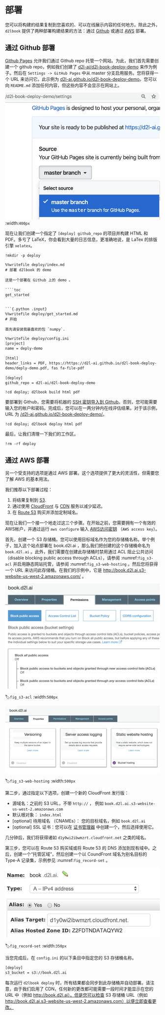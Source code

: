 # 部署

您可以将构建的结果复制到您喜欢的、可以在线展示内容的任何地方。除此之外，`d2lbook` 提供了两种部署构建结果的方法：通过 [Github](http://github.com/) 或通过 [AWS](https://aws.amazon.com/) 部署。

## 通过 Github 部署

[Github Pages](https://pages.github.com/) 允许我们通过 Github repo 托管一个网站。为此，我们首先需要创建一个 github repo，例如我们创建了 [d2l-ai/d2l-book-deploy-demo](https://github.com/d2l-ai/d2l-book-deploy-demo ) 来作为例子。然后在 `Settings -> GitHub Pages` 中从 master 分支启用服务。您将获得一个 URL 来访问它。此示例为 [d2l-ai.github.io/d2l-book-deploy-demo](https://d2l-ai.github.io/d2l-book-deploy-demo/)。您可以向 `README.md` 添加任何内容，但这些内容不会显示在网站上。

![Enable serving from master branch at Github](../img/github_pages.png)
:width:`400px`

现在让我们创建一个指定了 `[deploy] github_repo` 的项目并构建 HTML 和 PDF。多亏了 LaTeX，你会看到大量的日志信息，更准确地说，是 LaTex 的排版引擎 `xelatex`。

```{.python .input}
!mkdir -p deploy
```

```{.python .input}
%%writefile deploy/index.md
# 部署 d2lbook 的 demo

这是一个部署在 Github 上的 demo 。

````toc
get_started
````
```

```{.python .input}
%%writefile deploy/get_started.md
# 开始

首先请安装我最喜欢的包 `numpy`.
```

```{.python .input}
%%writefile deploy/config.ini
[project]
name = deply-demo

[html]
header_links = PDF, https://https://d2l-ai.github.io/d2l-book-deploy-demo/deply-demo.pdf, fas fa-file-pdf

[deploy]
github_repo = d2l-ai/d2l-book-deploy-demo
```

```{.python .input}
!cd deploy; d2lbook build html pdf
```

要部署到 Github，您需要将机器的 [SSH 密钥导入到 Github](https://github.com/settings/keys)。否则，您可能需要输入您的帐户和密码。完成后，您可以在一两分钟内在线评估结果。对于该示例，URL 为 [/d2l-ai.github.io/d2l-book-deploy-demo/](https://d2l-ai.github.io/d2l-book-deploy-demo/)。

```{.python .input}
!cd deploy; d2lbook deploy html pdf
```

最后，让我们清理一下我们的工作区。

```{.python .input}
!rm -rf deploy
```

## 通过 AWS 部署
 
另一个受支持的选项是通过 AWS 部署。这个选项提供了更大的灵活性，但需要您了解 AWS 的基本用法。

我们推荐以下部署过程：

1. 将结果复制到 [S3](https://aws.amazon.com/s3/).
2. 通过使用 [CloudFront](https://aws.amazon.com/cloudfront/) 与 [CDN](https://en.wikipedia.org/wiki/Content_delivery_network) 服务以减少延迟。
3. 在 [Route 53](https://aws.amazon.com/route53/) 购买并添加定制域名。

现在让我们一个接一个地走过这三个步骤。在开始之前，您需要拥有一个有效的AWS帐户，并通过运行 `aws configure` 输入 [AWS访问密钥](https://docs.aws.amazon.com/IAM/latest/UserGuide/id_credentials_access-keys.html) （`AWS access key`）。


首先，创建一个 S3 存储桶。您可以使用目标域名作为您的存储桶名称。举个例子，加入这个站点部署在 book.d2l.ai ，那么我们把创建的这个存储桶命名为 `book.d2l.ai` 。此外，我们需要在创建此存储桶时禁用通过 ACL 阻止公共访问（disable blocking public access through ACLs），请参阅 :numref:`fig_s3-acl` 并启用静态网站托管，请参阅 :numref:`fig_s3-web-hosting` 。然后您将获得一个 URL 来访问此存储桶。在我们的示例中，它是 http://book.d2l.ai.s3-website-us-west-2.amazonaws.com/ 。


![Disable blocking public access through ACLs](../img/s3-acl.png)

:label:`fig_s3-acl`
:width:`500px`

![Enable static web hosting](../img/s3-web-hosting.png)

:label:`fig_s3-web-hosting`
:width:`500px`

第二步，通过指定以下选项，创建一个新的 CloudFront 发行版：
- 源域名：之前的 S3 URL，不带 `http://` ， 例如 `book.d2l.ai.s3-website-us-west-2.amazonaws.com`
- 默认根对象： `index.html`
- [optional] 待用域名 （CNAMEs）： 您的目标域名，例如 `book.d2l.ai`
- [optional] SSL 证书：您可以在 [证书管理器](https://aws.amazon.com/certificate-manager/) 中创建一个，然后选择使用它。

几分钟后，我们将获得诸如 `d1y0wi2ibwmzrt.cloudfront.net` 之类的域名。

第三步，您可以在 Route 53 购买域或将 Route 53 的 DNS 添加到现有域中。之后，创建一个“托管区域”，然后创建一个以 CoundFront 域名为别名目标的 Type-A 记录集，示例参见 :numref:`fig_record-set` 。

![Create a Record Set](../img/record-set.png)

:label:`fig_record-set`
:width:`350px`

当您完成后，在 `config.ini` 的以下条目中指定您的 S3 存储桶名称。

```bash
[deploy]
s3_bucket = s3://book.d2l.ai
```

每次运行 `d2lbook deploy` 时，所有结果都会同步到此存储桶并自动部署。请注意，由于我们启用了 CDN，任何新的更改都可能需要一段时间才能显示在您的 URL 中（例如 http://book.d2l.ai）。但是您可以检查 S3 存储桶 URL（例如 http://book.d2l.ai.s3-website-us-west-2.amazonaws.com）以便立即查看更改。
